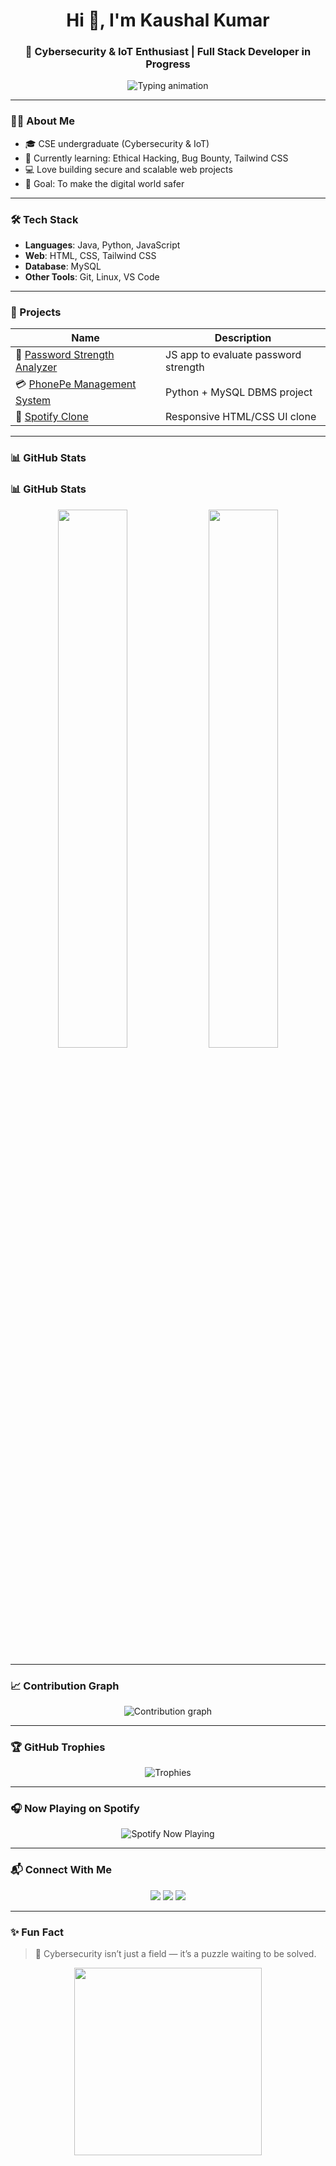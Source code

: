 <h1 align="center">Hi 👋, I'm Kaushal Kumar</h1>
<h3 align="center">🚀 Cybersecurity & IoT Enthusiast | Full Stack Developer in Progress</h3>

<p align="center">
  <img src="https://readme-typing-svg.demolab.com?font=Fira+Code&pause=1000&center=true&vCenter=true&color=00FFFF&width=440&lines=Passionate+Cybersecurity+Learner;Exploring+Ethical+Hacking+%26+Bug+Bounty;Building+Secure+Web+Apps" alt="Typing animation" />
</p>

---

### 👨‍💻 About Me
- 🎓 CSE undergraduate (Cybersecurity & IoT)
- 🌱 Currently learning: Ethical Hacking, Bug Bounty, Tailwind CSS
- 💻 Love building secure and scalable web projects
- 🎯 Goal: To make the digital world safer

---

### 🛠️ Tech Stack
- **Languages**: Java, Python, JavaScript  
- **Web**: HTML, CSS, Tailwind CSS  
- **Database**: MySQL  
- **Other Tools**: Git, Linux, VS Code  

---

### 📂 Projects

| Name | Description |
|------|-------------|
| 🔐 [Password Strength Analyzer](https://github.com/Kaushalkumar012/Password-Strength-Analyzer) | JS app to evaluate password strength |
| 💳 [PhonePe Management System](https://github.com/Kaushalkumar012/PhonePe-Management-System) | Python + MySQL DBMS project |
| 🎵 [Spotify Clone](https://github.com/Kaushalkumar012/SPOTIFY_CLONE) | Responsive HTML/CSS UI clone |

---

### 📊 GitHub Stats

### 📊 GitHub Stats

<p align="center">
  <img src="https://github-readme-stats.vercel.app/api?username=Kaushalkumar012&show_icons=true&theme=tokyonight&hide_border=true" width="47%" />
  <img src="https://streak-stats.demolab.com/?user=Kaushalkumar012&theme=tokyonight&hide_border=true" width="47%" />
</p>

---

### 📈 Contribution Graph

<p align="center">
  <img src="https://github-readme-activity-graph.vercel.app/graph?username=Kaushalkumar012&theme=react-dark&hide_border=true" alt="Contribution graph" />
</p>

---

### 🏆 GitHub Trophies

<p align="center">
  <img src="https://github-profile-trophy.vercel.app/?username=Kaushalkumar012&theme=discord&no-frame=true&row=1" alt="Trophies" />
</p>

---

### 🎧 Now Playing on Spotify

<p align="center">
  <img src="https://spotify-github-profile.vercel.app/api/view?uid=31nbq4lddj6wfa7n3c7k32bkz5um&cover_image=true&theme=default&bar_color=53b14f&bar_color_cover=false" alt="Spotify Now Playing" />
</p>

---

### 📬 Connect With Me

<p align="center">
  <a href="mailto:kaushalkumar00200@gmail.com"><img src="https://img.shields.io/badge/Email-D14836?style=for-the-badge&logo=gmail&logoColor=white"/></a>
  <a href="https://www.linkedin.com/in/kaushal00200"><img src="https://img.shields.io/badge/LinkedIn-0077B5?style=for-the-badge&logo=linkedin&logoColor=white"/></a>
  <a href="https://x.com/Kaushal00200"><img src="https://img.shields.io/badge/Twitter-1DA1F2?style=for-the-badge&logo=twitter&logoColor=white"/></a>
</p>

---

### ✨ Fun Fact

> 🧩 Cybersecurity isn’t just a field — it’s a puzzle waiting to be solved.

<p align="center">
  <img src="https://media.giphy.com/media/Lny6Rw04nsOOc/giphy.gif" width="300" />
</p>
